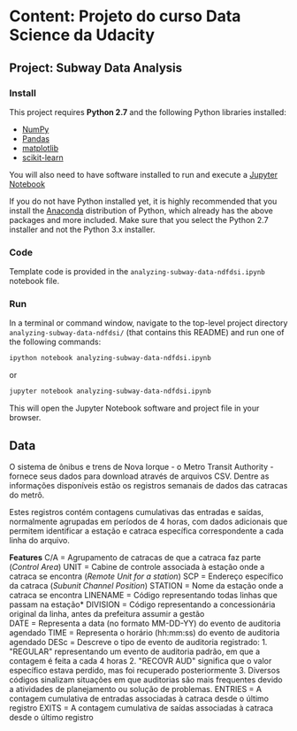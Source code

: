 # Content: Projeto do curso Data Science da Udacity
## Project: Subway Data Analysis

### Install

This project requires **Python 2.7** and the following Python libraries installed:

- [NumPy](http://www.numpy.org/)
- [Pandas](http://pandas.pydata.org)
- [matplotlib](http://matplotlib.org/)
- [scikit-learn](http://scikit-learn.org/stable/)

You will also need to have software installed to run and execute a [Jupyter Notebook](http://ipython.org/notebook.html)

If you do not have Python installed yet, it is highly recommended that you install the [Anaconda](http://continuum.io/downloads) distribution of Python, which already has the above packages and more included. Make sure that you select the Python 2.7 installer and not the Python 3.x installer. 

### Code

Template code is provided in the `analyzing-subway-data-ndfdsi.ipynb` notebook file. 

### Run

In a terminal or command window, navigate to the top-level project directory `analyzing-subway-data-ndfdsi/` (that contains this README) and run one of the following commands:

```bash
ipython notebook analyzing-subway-data-ndfdsi.ipynb
```  
or
```bash
jupyter notebook analyzing-subway-data-ndfdsi.ipynb
```

This will open the Jupyter Notebook software and project file in your browser.

## Data

O sistema de ônibus e trens de Nova Iorque - o Metro Transit Authority - fornece seus dados para download através de arquivos CSV. Dentre as informações disponíveis estão os registros semanais de dados das catracas do metrô.

Estes registros contém contagens cumulativas das entradas e saídas, normalmente agrupadas em períodos de 4 horas, com dados adicionais que permitem identificar a estação e catraca específica correspondente a cada linha do arquivo.

**Features**
C/A      = Agrupamento de catracas de que a catraca faz parte (_Control Area_)
UNIT     = Cabine de controle associada à estação onde a catraca se encontra (_Remote Unit for a station_)
SCP      = Endereço específico da catraca (_Subunit Channel Position_)
STATION  = Nome da estação onde a catraca se encontra
LINENAME = Código representando todas linhas que passam na estação*
DIVISION = Código representando a concessionária original da linha, antes da prefeitura assumir a gestão   
DATE     = Representa a data (no formato MM-DD-YY) do evento de auditoria agendado
TIME     = Representa o horário (hh:mm:ss) do evento de auditoria agendado
DESc     = Descreve o tipo de evento de auditoria registrado:
           1. "REGULAR" representando um evento de auditoria padrão, em que a contagem é feita a cada 4 horas
           2. "RECOVR AUD" significa que o valor específico estava perdido, mas foi recuperado posteriormente 
           3. Diversos códigos sinalizam situações em que auditorias são mais frequentes devido a atividades de
              planejamento ou solução de problemas. 
ENTRIES  = A contagem cumulativa de entradas associadas à catraca desde o último registro
EXITS    = A contagem cumulativa de saídas associadas à catraca desde o último registro